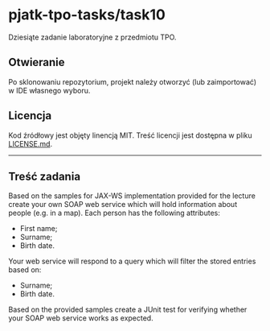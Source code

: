 # pjatk-tpo-tasks/task10

Dziesiąte zadanie laboratoryjne z przedmiotu TPO.

## Otwieranie

Po sklonowaniu repozytorium, projekt należy otworzyć (lub zaimportować) w IDE własnego wyboru.

## Licencja

Kod źródłowy jest objęty linencją MIT. Treść licencji jest dostępna w pliku [LICENSE.md](../LICENSE.md).

---

## Treść zadania

Based on the samples for JAX-WS implementation provided for the lecture create your own SOAP web service which will hold information about people (e.g. in a map). Each person has the following attributes:

- First name;
- Surname;
- Birth date.

Your web service will respond to a query which will filter the stored entries based on:

- Surname;
- Birth date.

Based on the provided samples create a JUnit test for verifying whether your SOAP web service works as expected.
